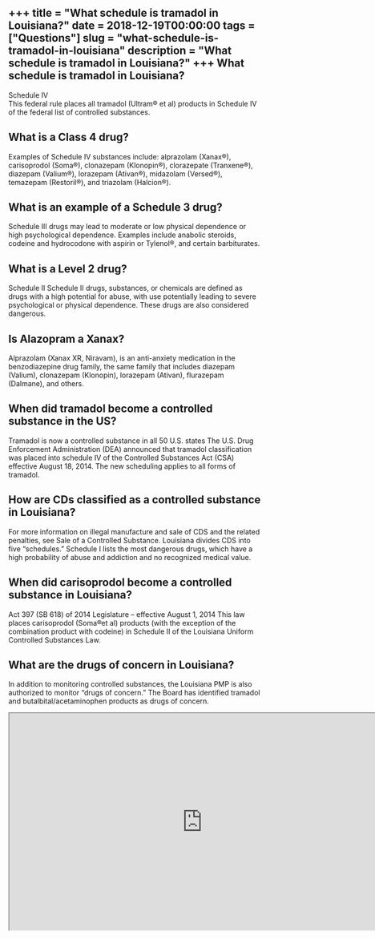 +++
title = "What schedule is tramadol in Louisiana?"
date = 2018-12-19T00:00:00
tags = ["Questions"]
slug = "what-schedule-is-tramadol-in-louisiana"
description = "What schedule is tramadol in Louisiana?"
+++
What schedule is tramadol in Louisiana?
---------------------------------------

Schedule IV  
This federal rule places all tramadol (Ultram® et al) products in Schedule IV of the federal list of controlled substances.

What is a Class 4 drug?
-----------------------

Examples of Schedule IV substances include: alprazolam (Xanax®), carisoprodol (Soma®), clonazepam (Klonopin®), clorazepate (Tranxene®), diazepam (Valium®), lorazepam (Ativan®), midazolam (Versed®), temazepam (Restoril®), and triazolam (Halcion®).

What is an example of a Schedule 3 drug?
----------------------------------------

Schedule III drugs may lead to moderate or low physical dependence or high psychological dependence. Examples include anabolic steroids, codeine and hydrocodone with aspirin or Tylenol®, and certain barbiturates.

What is a Level 2 drug?
-----------------------

Schedule II Schedule II drugs, substances, or chemicals are defined as drugs with a high potential for abuse, with use potentially leading to severe psychological or physical dependence. These drugs are also considered dangerous.

Is Alazopram a Xanax?
---------------------

Alprazolam (Xanax XR, Niravam), is an anti-anxiety medication in the benzodiazepine drug family, the same family that includes diazepam (Valium), clonazepam (Klonopin), lorazepam (Ativan), flurazepam (Dalmane), and others.

When did tramadol become a controlled substance in the US?
----------------------------------------------------------

Tramadol is now a controlled substance in all 50 U.S. states The U.S. Drug Enforcement Administration (DEA) announced that tramadol classification was placed into schedule IV of the Controlled Substances Act (CSA) effective August 18, 2014. The new scheduling applies to all forms of tramadol.

How are CDs classified as a controlled substance in Louisiana?
--------------------------------------------------------------

For more information on illegal manufacture and sale of CDS and the related penalties, see Sale of a Controlled Substance. Louisiana divides CDS into five “schedules.” Schedule I lists the most dangerous drugs, which have a high probability of abuse and addiction and no recognized medical value.

When did carisoprodol become a controlled substance in Louisiana?
-----------------------------------------------------------------

Act 397 (SB 618) of 2014 Legislature – effective August 1, 2014 This law places carisoprodol (Soma®et al) products (with the exception of the combination product with codeine) in Schedule II of the Louisiana Uniform Controlled Substances Law.

What are the drugs of concern in Louisiana?
-------------------------------------------

In addition to monitoring controlled substances, the Louisiana PMP is also authorized to monitor “drugs of concern.” The Board has identified tramadol and butalbital/acetaminophen products as drugs of concern.

<iframe allow="accelerometer; autoplay; clipboard-write; encrypted-media; gyroscope; picture-in-picture" allowfullscreen="" class="__youtube_prefs__  epyt-is-override  no-lazyload" data-no-lazy="1" data-origheight="433" data-origwidth="770" data-skipgform_ajax_framebjll="" height="433" id="_ytid_63537" loading="lazy" src="https://www.youtube.com/embed/PFXIb8MqMEQ?enablejsapi=1&autoplay=0&cc_load_policy=0&cc_lang_pref=&iv_load_policy=1&loop=0&modestbranding=0&rel=1&fs=1&playsinline=0&autohide=2&theme=dark&color=red&controls=1&" title="YouTube player" width="770"></iframe>